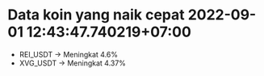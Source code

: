 # Data koin yang naik cepat 2022-09-01 12:43:47.740219+07:00

* REI_USDT -> Meningkat 4.6%
* XVG_USDT -> Meningkat 4.37%
